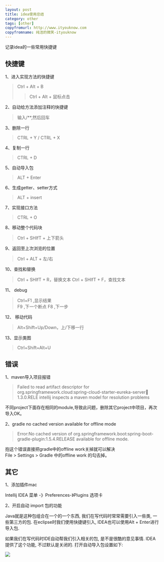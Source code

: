 ```yaml
---
layout: post
title: idea使用总结
category: other
tags: [other]
copyfromurl: http://www.ityouknow.com
copyfromname: 纯洁的微笑-ityouknow
---
```


记录idea的一些常用快捷键

## 快捷键

1、进入实现方法的快捷键

> Ctrl + Alt + B 
> > Ctrl + Alt + 鼠标点击

2、自动给方法添加注释的快捷键

> 输入/**,然后回车

3、删除一行

> CTRL + Y / CTRL + X

4、复制一行

> CTRL + D

5、自动导入包

> ALT + Enter

6、生成getter、setter方式

> ALT + insert

7、实现接口方法

> CTRL + O

8、移动整个代码块

> Ctrl + SHIfT + 上下箭头 

9、返回至上次浏览的位置

> Ctrl + ALT + 左/右

10、查找和替换

> Ctrl + SHIfT + R，替换文本
> Ctrl + SHIfT + F，查找文本

11、 debug

> Ctrl+F1 ,显示结果  
> F9 ,下一个断点
> F8 ,下一步

12、 移动代码

> Alt+Shift+Up/Down，上/下移一行

13、显示类图

> Ctrl+Shift+Alt+U


## 错误 

1、maven导入项目报错

> Failed to read artifact descriptor for org.springframework.cloud:spring-cloud-starter-eureka-server:jar:1.3.0.RELE
> intellij inspects a maven model for resolution problems


不同project下面存在相同的module,导致此问题，删除其它project中项目，再次导入OK。


2、gradle no cached version available for offline mode

> Error:No cached version of org.springframework.boot:spring-boot-gradle-plugin:1.5.4.RELEASE available for offline mode.

抱这个错误直接把gradle中的offline work关掉就可以解决  
File > Settings > Gradle 中的offline work 的勾去掉。


## 其它

1、添加插件mac

Intellij IDEA 菜单 -》Preferences-》Plugins 选项卡 



2、开启自动 import 包的功能

Java就是这种包组合在一个的一个东西, 我们在写代码时常常需要引入一些类, 一些第三方的包. 在eclipse时我们使用快捷键引入, IDEA也可以使用Alt + Enter进行导入包.

如果我们在写代码时IDE自动帮我们引入相关的包, 是不是很酷的意见事情. IDEA提供了这个功能, 不过默认是关闭的. 打开自动导入包设置如下:

 
![](http://www.ityouknow.com/assets/images/2015/idea-auto-import.jpg)  

